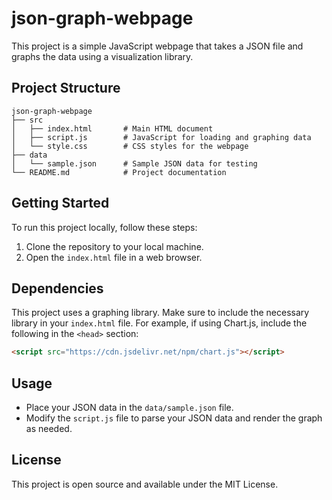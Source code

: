 # json-graph-webpage

This project is a simple JavaScript webpage that takes a JSON file and graphs the data using a visualization library.

## Project Structure

```
json-graph-webpage
├── src
│   ├── index.html       # Main HTML document
│   ├── script.js        # JavaScript for loading and graphing data
│   └── style.css        # CSS styles for the webpage
├── data
│   └── sample.json      # Sample JSON data for testing
└── README.md            # Project documentation
```

## Getting Started

To run this project locally, follow these steps:

1. Clone the repository to your local machine.
2. Open the `index.html` file in a web browser.

## Dependencies

This project uses a graphing library. Make sure to include the necessary library in your `index.html` file. For example, if using Chart.js, include the following in the `<head>` section:

```html
<script src="https://cdn.jsdelivr.net/npm/chart.js"></script>
```

## Usage

- Place your JSON data in the `data/sample.json` file.
- Modify the `script.js` file to parse your JSON data and render the graph as needed.

## License

This project is open source and available under the MIT License.